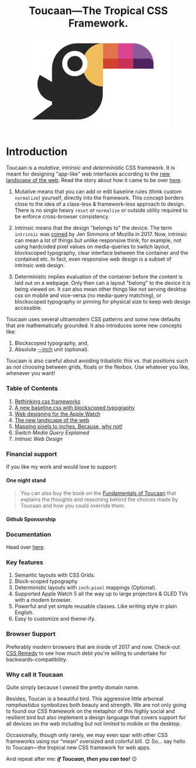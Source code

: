 <h1 align="center">Toucaan—The Tropical CSS Framework.</h1>

<div align="center">
  <a href="http://toucaan.com">
    <img src="./assets/toucaan.png" alt="Toucaan-A Tropical CSS Framework" width="400">
  </a>
  <br>
</div>

# Introduction

Toucaan is a _mutative_, _intrinsic_ and _deterministic_ CSS framework.
It is meant for designing "app-like" web interfaces according to the [new landscape of the web](https://bubblin.io/blog/the-new-landscape-of-the-web). Read the story about how it came to be over [here](https://bubblin.io/blog/toucaan-introduction).

1. Mutative means that you can add or edit baseline rules (think custom `normalize`) yourself, directly into the framework. This concept borders close to the idea of a class-less & framework-less approach to design. 
There is no single heavy `reset` or `normalize` or outside utility required to be enforce cross-browser consistency.

2. Intrinsic means that the design "belongs to" the device. The term `intrinsic` was [coined](https://www.zeldman.com/2018/05/02/transcript-intrinsic-web-design-with-jen-simmons-the-big-web-show/) by Jen Simmons of Mozilla in 2017.
Now, intrinsic can mean a lot of things but unlike responsive think, for example, not using hardcoded pixel values on media-queries to switch layout, blockscoped typography, clear interface between the container and the contained etc. In fact, even responsive web design is a subset of intrinsic web design.

3. Deterministic implies evaluation of the container before the content is laid out on a webpage. Only then can a layout "belong" to the device it is being viewed on. It can also mean other things like not serving desktop css on mobile and vice-versa (no media-query matching), or blockscoped typography or pinning for physical size to keep web design accessible. 

Toucaan uses several ultramodern CSS patterns and some new defaults that are mathematically grounded. It also introduces some new concepts like:

1. Blockscoped typography, and,
2. Absolute [--inch](https://github.com/bookiza/--inch) unit (optional).

Toucaan is also careful about avoiding tribalistic this vs. that positions such as _not_ choosing between grids, floats or the flexbox. Use whatever you like, whenever you want!

### Table of Contents

1. [Rethinking css frameworks](https://bubblin.io/blog/toucaan-introduction)
2. [A new baseline.css with blockscoped typography](https://bubblin.io/blog/baseline-css)
3. [Web designing for the Apple Watch](https://bubblin.io/blog/web-design-recommendations-for-the-apple-watch)
4. [The new landscape of the web](https://bubblin.io/blog/the-new-landscape-of-the-web)
5. [Mapping pixels to inches. Because, why not!](https://bubblin.io/blog/inch)
6. _Switch Media Query Explained_
7. _Intinsic Web Design_


### Financial support

If you like my work and would love to support:

#### One night stand

> You can also buy the book on the [Fundamentals of Toucaan](https://bubblin.io/cover/the-toucaan-framework-by-marvin-danig) that explains the thoughts and reasoning behind the choices made by Toucaan and how you could override them.

#### Github Sponsorship



### Documentation

Head over [here](https://www.toucaan.com/docs/getting-started).

### Key features

1. Semantic layouts with CSS Grids.
2. Block-scoped typography
3. Deterministic layouts with `inch:pixel` mappings (Optional).
4. Supported Apple Watch 5 all the way up to large projectors & OLED TVs with a modern browser.
5. Powerful and yet simple reusable classes. Like writing style in plain English.
6. Easy to customize and theme-ify.

### Browser Support

Preferably modern browsers that are inside of 2017 and now. Check-out [CSS Remedy](https://github.com/jensimmons/cssremedy)
to see how much debt you're willing to undertake for backwards-compatibility.

### Why call it Toucaan

Quite simply because I owned the pretty domain name.

Besides, Toucan is a beautiful bird. This aggressive little arboreal
_ramphastidus_ symbolizes both beauty and strength. We are not only going to found
our CSS framework on the metaphor of this highly social and resilient bird but also
implement a design language that covers support for all devices on the web including
but not limited to mobile or the desktop.

Occasionally, though only rarely, we may even spar with other CSS frameworks
using our “mean” oversized and colorful bill. 😉 So… say hello to Toucaan—the tropical new CSS framework for web apps. 

And repeat after me: **_if Toucaan, then you can too!_** 😉

